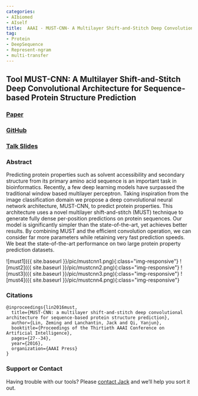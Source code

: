 ```yaml
---
categories:
- AIbiomed
- AIself
title:  AAAI - MUST-CNN- A Multilayer Shift-and-Stitch Deep Convolutional Architecture for Sequence-based Protein Structure Prediction
tag:
- Protein
- DeepSequence 
- Represent-ngram
- multi-transfer
---
```


<a name="mustcnn"></a>
## Tool MUST-CNN: A Multilayer Shift-and-Stitch Deep Convolutional Architecture for Sequence-based Protein Structure Prediction

### [Paper](https://arxiv.org/abs/1605.03004)


### [GitHub](https://github.com/DeepLearning4BioSeqText/Paper16-AAAI-MUST-CNN)


### [Talk Slides ](https://github.com/DeepLearning4BioSeqText/Paper16-AAAI-MUST-CNN/blob/master/paper/2016-AAAIt.pdf)

### Abstract
Predicting protein properties such as solvent accessibility and secondary structure from its primary amino acid sequence is an important task in bioinformatics. Recently, a few deep learning models have surpassed the traditional window based multilayer perceptron. Taking inspiration from the image classification domain we propose a deep convolutional neural network architecture, MUST-CNN, to predict protein properties. This architecture uses a novel multilayer shift-and-stitch (MUST) technique to generate fully dense per-position predictions on protein sequences. Our model is significantly simpler than the state-of-the-art, yet achieves better results. By combining MUST and the efficient convolution operation, we can consider far more parameters while retaining very fast prediction speeds. We beat the state-of-the-art performance on two large protein property prediction datasets.



![must1]({{ site.baseurl }}/pic/mustcnn1.png){:class="img-responsive"}
![must2]({{ site.baseurl }}/pic/mustcnn2.png){:class="img-responsive"}
![must3]({{ site.baseurl }}/pic/mustcnn3.png){:class="img-responsive"}
![must4]({{ site.baseurl }}/pic/mustcnn4.png){:class="img-responsive"}


### Citations

```
@inproceedings{lin2016must,
  title={MUST-CNN: a multilayer shift-and-stitch deep convolutional architecture for sequence-based protein structure prediction},
  author={Lin, Zeming and Lanchantin, Jack and Qi, Yanjun},
  booktitle={Proceedings of the Thirtieth AAAI Conference on Artificial Intelligence},
  pages={27--34},
  year={2016},
  organization={AAAI Press}
}
```




### Support or Contact

Having trouble with our tools? Please [contact Jack](mailto:jacklanchantin@gmail.com) and we’ll help you sort it out.
